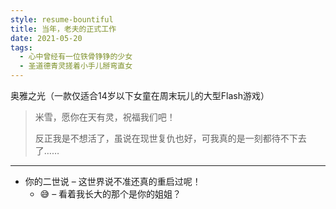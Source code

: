 ```yaml
---
style: resume-bountiful
title: 当年，老夫的正式工作
date: 2021-05-20
tags: 
  - 心中曾经有一位铁骨铮铮的少女
  - 圣道德青灵搓着小手儿掰弯直女
---
```


奥雅之光（一款仅适合14岁以下女童在周末玩儿的大型Flash游戏）

> 米雪，愿你在天有灵，祝福我们吧！
> 
> 反正我是不想活了，虽说在现世复仇也好，可我真的是一刻都待不下去了……

---

- 你的二世说 &ndash; 这世界说不准还真的重启过呢！
  - 😅 &ndash; 看着我长大的那个是你的姐姐？
